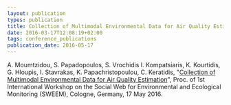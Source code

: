 ```yaml
---
layout: publication
types: publication
title: Collection of Multimodal Environmental Data for Air Quality Estimation
date: 2016-03-17T12:08:19+02:00
tags: conference_publications
publication_date: 2016-05-17
---
```

A. Moumtzidou, S. Papadopoulos, S. Vrochidis I. Kompatsiaris, K. Kourtidis, G. Hloupis, I. Stavrakas, K. Papachristopoulou, C. Keratidis, "[Collection of Multimodal Environmental Data for Air Quality Estimation](https://link.springer.com/chapter/10.1007/978-3-319-50237-3_7)", Proc. of 1st International Workshop on the Social Web for Environmental and Ecological Monitoring (SWEEM), Cologne, Germany, 17 May 2016.